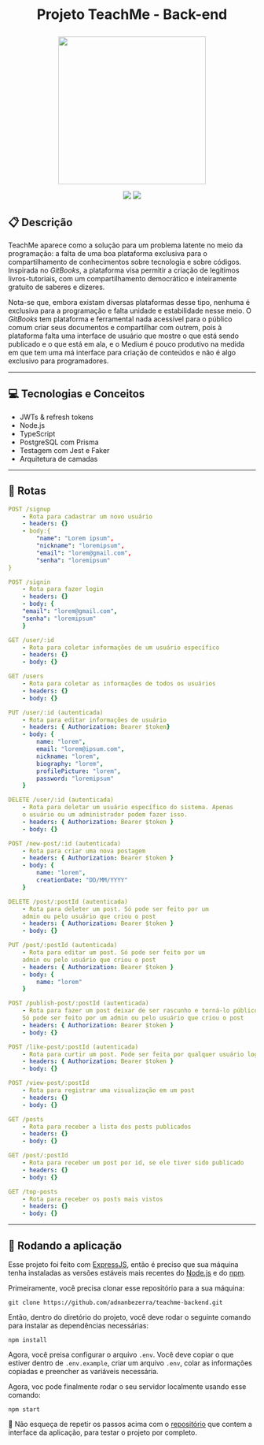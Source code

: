 # <p align = "center"> Projeto TeachMe - Back-end </p>

<p align="center">
   <img src="https://notion-emojis.s3-us-west-2.amazonaws.com/prod/svg-twitter/1f4d6.svg" width="300px"/>
</p>

<p align = "center">
   <img src="https://img.shields.io/badge/author-adnanbezerra-4dae71?style=flat-square" />
   <img src="https://img.shields.io/github/languages/count/adnanbezerra/teachme-backend?color=4dae71&style=flat-square" />
</p>


##  :clipboard: Descrição

TeachMe aparece como a solução para um problema latente no meio da programação: a falta de uma boa plataforma exclusiva para o compartilhamento de conhecimentos sobre tecnologia e sobre códigos. Inspirada no *GitBooks*, a plataforma visa permitir a criação de legítimos livros-tutoriais, com um compartilhamento democrático e inteiramente gratuito de saberes e dizeres. 

Nota-se que, embora existam diversas plataformas desse tipo, nenhuma é exclusiva para a programação e falta unidade e estabilidade nesse meio. O *GitBooks* tem plataforma e ferramental nada acessível para o público comum criar seus documentos e compartilhar com outrem, pois à plataforma falta uma interface de usuário que mostre o que está sendo publicado e o que está em ala, e o Medium é pouco produtivo na medida em que tem uma má interface para criação de conteúdos e não é algo exclusivo para programadores.

***

## :computer:	 Tecnologias e Conceitos

- JWTs & refresh tokens
- Node.js
- TypeScript
- PostgreSQL com Prisma
- Testagem com Jest e Faker
- Arquitetura de camadas

***

## :rocket: Rotas

```yml
POST /signup
    - Rota para cadastrar um novo usuário
    - headers: {}
    - body:{
        "name": "Lorem ipsum",
        "nickname": "loremipsum",
        "email": "lorem@gmail.com",
        "senha": "loremipsum"
}
```
    
```yml 
POST /signin
    - Rota para fazer login
    - headers: {}
    - body: {
    "email": "lorem@gmail.com",
    "senha": "loremipsum"
    }
```

```yml 
GET /user/:id
    - Rota para coletar informações de um usuário específico
    - headers: {}
    - body: {}
```

```yml 
GET /users
    - Rota para coletar as informações de todos os usuários
    - headers: {}
    - body: {}
```

```yml 
PUT /user/:id (autenticada)
    - Rota para editar informações de usuário
    - headers: { Authorization: Bearer $token}
    - body: {
        name: "lorem",
        email: "lorem@ipsum.com",
        nickname: "lorem",
        biography: "lorem",
        profilePicture: "lorem",
        password: "loremipsum"
    }
```

```yml 
DELETE /user/:id (autenticada)
    - Rota para deletar um usuário específico do sistema. Apenas 
    o usuário ou um administrador podem fazer isso.
    - headers: { Authorization: Bearer $token }
    - body: {}
```

```yml 
POST /new-post/:id (autenticada)
    - Rota para criar uma nova postagem
    - headers: { Authorization: Bearer $token }
    - body: {
        name: "lorem",
        creationDate: "DD/MM/YYYY"
    }
```

```yml
DELETE /post/:postId (autenticada)
    - Rota para deleter um post. Só pode ser feito por um 
    admin ou pelo usuário que criou o post
    - headers: { Authorization: Bearer $token }
    - body: {}
```

```yml
PUT /post/:postId (autenticada)
    - Rota para editar um post. Só pode ser feito por um 
    admin ou pelo usuário que criou o post
    - headers: { Authorization: Bearer $token }
    - body: {
        name: "lorem"
    }
```

```yml
POST /publish-post/:postId (autenticada)
    - Rota para fazer um post deixar de ser rascunho e torná-lo público.
    Só pode ser feito por um admin ou pelo usuário que criou o post
    - headers: { Authorization: Bearer $token }
    - body: {}
```

```yml
POST /like-post/:postId (autenticada)
    - Rota para curtir um post. Pode ser feita por qualquer usuário logado.
    - headers: { Authorization: Bearer $token }
    - body: {}
```

```yml
POST /view-post/:postId
    - Rota para registrar uma visualização em um post
    - headers: {}
    - body: {}
```

```yml
GET /posts
    - Rota para receber a lista dos posts publicados
    - headers: {}
    - body: {}
```

```yml
GET /post/:postId
    - Rota para receber um post por id, se ele tiver sido publicado
    - headers: {}
    - body: {}
```

```yml
GET /top-posts
    - Rota para receber os posts mais vistos
    - headers: {}
    - body: {}
```


***

## 🏁 Rodando a aplicação

Esse projeto foi feito com [ExpressJS](https://github.com/expressjs/express), então é preciso que sua máquina tenha instaladas as versões estáveis mais recentes do [Node.js](https://nodejs.org/en/download/) e do [npm](https://www.npmjs.com/).

Primeiramente, você precisa clonar esse repositório para a sua máquina:

```
git clone https://github.com/adnanbezerra/teachme-backend.git
```

Então, dentro do diretório do projeto, você deve rodar o seguinte comando para instalar as dependências necessárias:

```
npm install
```

Agora, você preisa configurar o arquivo `.env`. Você deve copiar o que estiver dentro de `.env.example`, criar um arquivo `.env`, colar as informações copiadas e preencher as variáveis necessária.

Agora, voc pode finalmente rodar o seu servidor localmente usando esse comando:
```
npm start
```

:stop_sign: Não esqueça de repetir os passos acima com o [repositório](https://github.com/luanalessa/teachme-front.git) que contem a interface da aplicação, para testar o projeto por completo.